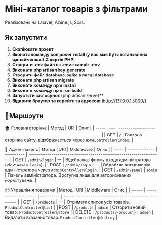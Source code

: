 # Міні-каталог товарів з фільтрами

Реалізовано на Laravel, Alpine.js, Scss.

## Як запустити

1. **Скопіювати проект**
2. **Вконати команду composer install (у вас має бути встановлена щонайменше 8.2 версія PHP)**
3. **Створити .env файл cp .env.example .env**
4. **Виконати php artisan key:generate**
5. **Cтворити файл database.sqlite в папцi database**
6. **Виконати php artisan migrate**
7. **Виконати команду npm install**
8. **Виконати команду npm run build**
9. **Запустити застосунок** (php artisan serve)**
3. **Відкрити браузер та перейти за адресою** (http://127.0.0.1:5000/)

## 📌Маршрути

🏠 Головна сторінка
| Метод | URI | Опис                                                                 |
| ----- | --- | -------------------------------------------------------------------- |
| GET   | `/` | Головна сторінка сайту, відображається через `HomeController@index`. |

🔐 Адмін-панель
| Метод | URI            | Middleware | Опис                                                                 |
| ----- | -------------- | ---------- | -------------------------------------------------------------------- |
| GET   | `/admin/login` | —          | Відображає форму входу адміністратора (view `admin.login`).          |
| POST  | `/admin/login` | —          | Обробляє авторизацію адміністратора через `AdminController@login`.   |
| GET   | `/admin/panel` | `admin`    | Панель адміністратора. Доступна лише для авторизованих користувачів. |

📦 Управління товарами
| Метод  | URI                   | Middleware | Опис                                                   |
| ------ | --------------------- | ---------- | ------------------------------------------------------ |
| GET    | `/products`           | —          | Отримати список усіх товарів. `ProductController@list` |
| POST   | `/products`           | `admin`    | Створити новий товар. `ProductController@store`        |
| DELETE | `/products/{product}` | `admin`    | Видалити вказаний товар. `ProductController@destroy`   |
